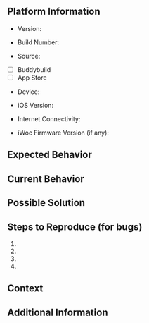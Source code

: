 ## Platform Information

* Version: <!--- i.e., 1.0.1 -->

* Build Number: <!--- i.e., 579 -->

* Source:

- [ ] Buddybuild
- [ ] App Store

* Device: <!--- i.e., iPhone 6S -->

* iOS Version: <!--- i.e., iOS 10.1.2 -->

* Internet Connectivity: <!--- i.e., WiFi + 4G -->

* iWoc Firmware Version (if any): <!--- i.e., 3.9 -->

## Expected Behavior
<!--- If you're describing a bug, tell us what should happen -->
<!--- If you're suggesting a change/improvement, tell us how it should work -->

## Current Behavior
<!--- If describing a bug, tell us what happens instead of the expected behavior -->
<!--- If suggesting a change/improvement, explain the difference from current behavior -->

## Possible Solution
<!--- Not obligatory, but suggest a fix/reason for the bug, -->
<!--- or ideas how to implement the addition or change -->

## Steps to Reproduce (for bugs)
<!--- Provide a link to a live example, or an unambiguous set of steps to -->
<!--- reproduce this bug. Include code to reproduce, if relevant -->
1.
2.
3.
4.

## Context
<!--- How has this issue affected you? What are you trying to accomplish? -->
<!--- Providing context helps us come up with a solution that is most useful in the real world -->

## Additional Information
<!--- Feel free to add any relevant information you consider in order to help the development team to address the issue as soon as possible -->